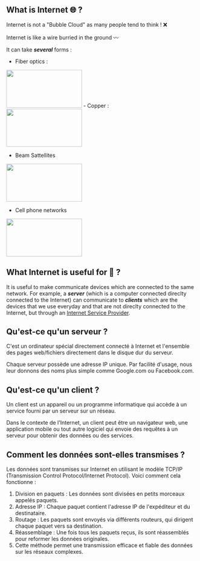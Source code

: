 ## What is Internet 	&#x1F310; ?

Internet is not a "Bubble Cloud" as many people tend to think ! &#x274C;

Internet is like a wire burried in the ground &#x3030;

It can take ***several*** forms :

- Fiber optics :<br>
<img src="https://www.portices.fr/wp-content/uploads/2022/02/fibre-optique-internet.jpg" width="200" height="100">
- Copper :<br>
<img src="https://www.maltep.com/1404-large_default/cable-cuivre-nu.jpg" width="200" height="100">

- Beam Sattellites <br>
<img src="https://cdn.satnow.com/community/1693216107010_638288129082064027.png" width="200" height="100">

- Cell phone networks <br>
<img src="https://darshinisky.com/wp-content/uploads/2024/01/World-wide-web-on-phone-via-wireless-satellite-network-technology-1.jpg" width="200" height="100">

## What Internet is useful for &#x1F914; ?

It is useful to make communicate devices which are connected to the same network. For example, a ***server*** (which is a computer connected direclty connected to the Internet) can communicate to ***clients*** which are the devices that we use everyday and that are not direclty connected to the Internet, but through an [Internet Service Provider](https://fr.wikipedia.org/wiki/Fournisseur_d%27acc%C3%A8s_%C3%A0_Internet).

## Qu'est-ce qu'un **serveur** ?

C'est un ordinateur spécial directement connecté à Internet et l'ensemble des pages web/fichiers directement dans le disque dur du serveur.

Chaque serveur possède une adresse IP unique. Par facilité d'usage, nous leur donnons des noms plus simple comme Google.com ou Facebook.com. 

## Qu'est-ce qu'un **client** ? 

Un client est un appareil ou un programme informatique qui accède à un service fourni par un serveur sur un réseau. 

Dans le contexte de l'Internet, un client peut être un navigateur web, une application mobile ou tout autre logiciel qui envoie des requêtes à un serveur pour obtenir des données ou des services.

## Comment les données sont-elles transmises ?

Les données sont transmises sur Internet en utilisant le modèle TCP/IP (Transmission Control Protocol/Internet Protocol). Voici comment cela fonctionne :

1. Division en paquets : Les données sont divisées en petits morceaux appelés paquets.
2. Adresse IP : Chaque paquet contient l'adresse IP de l'expéditeur et du destinataire.
3. Routage : Les paquets sont envoyés via différents routeurs, qui dirigent chaque paquet vers sa destination.
4. Réassemblage : Une fois tous les paquets reçus, ils sont réassemblés pour reformer les données originales.
5. Cette méthode permet une transmission efficace et fiable des données sur les réseaux complexes.
